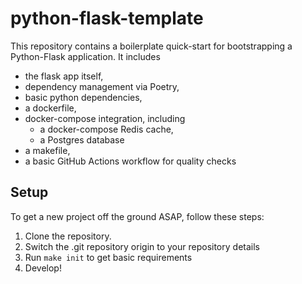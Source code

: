 # python-flask-template

This repository contains a boilerplate quick-start for bootstrapping a Python-Flask application. It includes
* the flask app itself,
* dependency management via Poetry,
* basic python dependencies,
* a dockerfile,
* docker-compose integration, including
    * a docker-compose Redis cache,
    * a Postgres database
* a makefile,
* a basic GitHub Actions workflow for quality checks

## Setup

To get a new project off the ground ASAP, follow these steps:

1. Clone the repository.
2. Switch the .git repository origin to your repository details
3. Run `make init` to get basic requirements
4. Develop!

